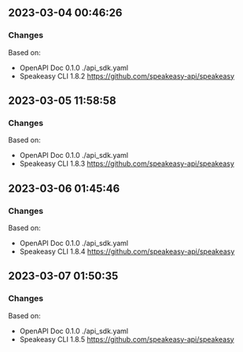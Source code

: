 

## 2023-03-04 00:46:26
### Changes
Based on:
- OpenAPI Doc 0.1.0 ./api_sdk.yaml
- Speakeasy CLI 1.8.2 https://github.com/speakeasy-api/speakeasy

## 2023-03-05 11:58:58
### Changes
Based on:
- OpenAPI Doc 0.1.0 ./api_sdk.yaml
- Speakeasy CLI 1.8.3 https://github.com/speakeasy-api/speakeasy

## 2023-03-06 01:45:46
### Changes
Based on:
- OpenAPI Doc 0.1.0 ./api_sdk.yaml
- Speakeasy CLI 1.8.4 https://github.com/speakeasy-api/speakeasy

## 2023-03-07 01:50:35
### Changes
Based on:
- OpenAPI Doc 0.1.0 ./api_sdk.yaml
- Speakeasy CLI 1.8.5 https://github.com/speakeasy-api/speakeasy